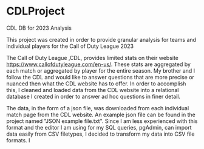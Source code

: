 # CDLProject
CDL DB for 2023 Analysis


This project was created in order to provide granular analysis for teams and individual players for the Call of Duty League  2023 

The Call of Duty League ,CDL, provides limited stats on their website https://www.callofdutyleague.com/en-us/. These stats are aggregated by each match or aggregated by player for the entire season.
My brother and I follow the CDL and would like to answer questions that are more precise or nuanced then what the CDL website has to offer. 
In order to accomplish this, I cleaned and loaded data from the CDL website into a relational database I created in order to answer ad hoc questions in finer detail. 

The data, in the form of a json file, was downloaded from each individual match page from the CDL website. An example json file can be found in the project named "JSON example file.txt". 
Since I am less experienced with this format and the editor I am using for my SQL queries, pgAdmin, can import data easily from CSV filetypes, I decided to transform my data into CSV file formats. 
I 
